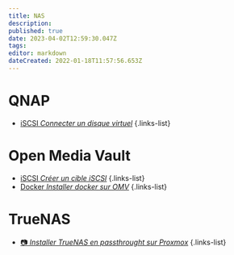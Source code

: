 ```yaml
---
title: NAS
description: 
published: true
date: 2023-04-02T12:59:30.047Z
tags: 
editor: markdown
dateCreated: 2022-01-18T11:57:56.653Z
---
```


# QNAP
- [iSCSI *Connecter un disque virtuel*](/NAS/QNAP/iSCSI)
{.links-list}

# Open Media Vault
- [iSCSI *Créer un cible iSCSI*](/NAS/OpenMediaVault/iSCSI)
{.links-list}
- [Docker *Installer docker sur OMV*](/NAS/OpenMediaVault/docker) 
{.links-list}

# TrueNAS
- [:camera: *Installer TrueNAS en passthrought sur Proxmox*](https://youtu.be/va99DvC2rdk)
{.links-list}
